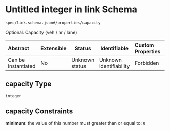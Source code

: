 # Untitled integer in link Schema

```txt
spec/link.schema.json#/properties/capacity
```

Optional. Capacity (veh / hr / lane)


| Abstract            | Extensible | Status         | Identifiable            | Custom Properties | Additional Properties | Access Restrictions | Defined In                                                              |
| :------------------ | ---------- | -------------- | ----------------------- | :---------------- | --------------------- | ------------------- | ----------------------------------------------------------------------- |
| Can be instantiated | No         | Unknown status | Unknown identifiability | Forbidden         | Allowed               | none                | [link.schema.json\*](../../out/link.schema.json "open original schema") |

## capacity Type

`integer`

## capacity Constraints

**minimum**: the value of this number must greater than or equal to: `0`
